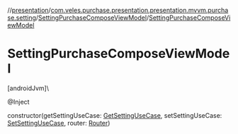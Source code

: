 //[presentation](../../../index.md)/[com.veles.purchase.presentation.presentation.mvvm.purchase.setting](../index.md)/[SettingPurchaseComposeViewModel](index.md)/[SettingPurchaseComposeViewModel](-setting-purchase-compose-view-model.md)

# SettingPurchaseComposeViewModel

[androidJvm]\

@Inject

constructor(getSettingUseCase: [GetSettingUseCase](../../../../domain/domain/com.veles.purchase.domain.usecase.setting/-get-setting-use-case/index.md), setSettingUseCase: [SetSettingUseCase](../../../../domain/domain/com.veles.purchase.domain.usecase.setting/-set-setting-use-case/index.md), router: [Router](../../com.veles.purchase.presentation.base.mvvm.navigation/-router/index.md))
